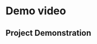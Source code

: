 # Demo video

## Project Demonstration
<iframe width="560" height="315" src="" frameborder="0" allow="autoplay; encrypted-media" allowfullscreen></iframe>
